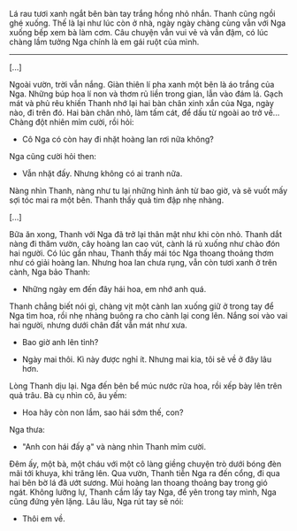 Lá rau tươi xanh ngắt bên bàn tay trắng hồng nhỏ nhắn. Thanh cũng ngồi ghé xuống. Thế là lại như lúc còn ở nhà, ngày ngày chàng cùng vẫn với Nga xuống bếp xem bà làm cơm. Câu chuyện vẫn vui vẻ và vẫn đậm, có lúc chàng lầm tưởng Nga chính là em gái ruột của mình.

***

[...]

Ngoài vườn, trời vẫn nắng. Giàn thiên lí pha xanh một bên là áo trắng của Nga. Những búp hoa lí non và thơm rủ liền trong gian, lẫn vào đám lá. Gạch mát và phủ rêu khiến Thanh nhớ lại hai bàn chân xinh xắn của Nga, ngày nào, đi trên đó. Hai bàn chân nhỏ, làm tấm cát, để dấu từ ngoài ao trở về... Chàng đột nhiên mỉm cười, rồi hỏi:

- Cô Nga có còn hay đi nhặt hoàng lan rơi nữa không?

Nga cũng cười hỏi then:

- Vẫn nhặt đấy. Nhưng không có ai tranh nữa.

Nàng nhìn Thanh, nàng như tu lại những hình ảnh từ bao giờ, và sẽ vuốt mấy sợi tóc mai ra một bên. Thanh thấy quả tim đập nhẹ nhàng.

[...]

Bữa ăn xong, Thanh với Nga đã trở lại thân mật như khi còn nhỏ. Thanh dắt nàng đi thăm vườn, cây hoàng lan cao vút, cành lá rủ xuống như chào đón hai người. Có lúc gần nhau, Thanh thấy mái tóc Nga thoang thoảng thơm như có giải hoàng lan. Nhưng hoa lan chưa rụng, vẫn còn tươi xanh ở trên cành, Nga bảo Thanh:

- Những ngày em đến đây hái hoa, em nhớ anh quá.

Thanh chẳng biết nói gì, chàng vịt một cành lan xuống giữ ở trong tay để Nga tìm hoa, rồi nhẹ nhàng buông ra cho cành lại cong lên. Nắng soi vào vai hai người, nhưng dưới chân đất vẫn mát như xưa.

- Bao giờ anh lên tỉnh?

- Ngày mai thôi. Kì này được nghỉ ít. Nhưng mai kia, tôi sẽ về ở đây lâu hơn.

Lòng Thanh dịu lại. Nga đến bên bể múc nước rửa hoa, rồi xếp bày lên trên quả trâu. Bà cụ nhìn cô, âu yếm:

- Hoa hãy còn non lắm, sao hái sớm thế, con?

Nga thưa:

- "Anh con hái đấy ạ" và nàng nhìn Thanh mỉm cười.

Đêm ấy, một bà, một cháu với một cô làng giềng chuyện trò dưới bóng đèn mãi tới khuya, khi trăng lên. Qua vườn, Thanh tiễn Nga ra đến cổng, đi qua hai bên bờ lá đã ướt sương. Mùi hoàng lan thoang thoảng bay trong gió ngát. Không lưỡng lự, Thanh cầm lấy tay Nga, để yên trong tay mình, Nga cũng đứng yên lặng. Lâu lâu, Nga rút tay sẽ nói:

- Thôi em về.